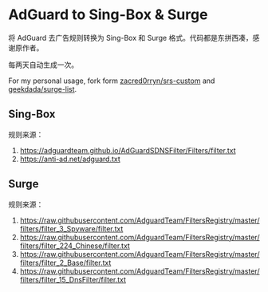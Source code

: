 # AdGuard to Sing-Box & Surge

将 AdGuard 去广告规则转换为 Sing-Box 和 Surge 格式。代码都是东拼西凑，感谢原作者。 

每两天自动生成一次。 

For my personal usage, fork form [zacred0rryn/srs-custom](https://github.com/zacred0rryn/srs-custom) and [geekdada/surge-list](https://github.com/geekdada/surge-list).

## Sing-Box

规则来源： 

1. https://adguardteam.github.io/AdGuardSDNSFilter/Filters/filter.txt
2. https://anti-ad.net/adguard.txt

## Surge

规则来源： 

1. https://raw.githubusercontent.com/AdguardTeam/FiltersRegistry/master/filters/filter_3_Spyware/filter.txt
2. https://raw.githubusercontent.com/AdguardTeam/FiltersRegistry/master/filters/filter_224_Chinese/filter.txt
3. https://raw.githubusercontent.com/AdguardTeam/FiltersRegistry/master/filters/filter_2_Base/filter.txt
4. https://raw.githubusercontent.com/AdguardTeam/FiltersRegistry/master/filters/filter_15_DnsFilter/filter.txt